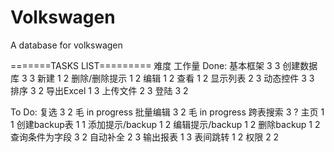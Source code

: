 Volkswagen
==========

A database for volkswagen

=======TASKS LIST=========
             难度 工作量
Done:
基本框架	      3	3
创建数据库	    3	3
新建		        1	2
删除/删除提示	  1	2
编辑		        1	2
查看	      	  1	2
显示列表	      2	3
动态控件	      3	3
排序		        3	2
导出Excel	      1	3
上传文件	      2	3
登陆		        3	2

To Do:
复选		        3	2   毛  in progress
批量编辑	      3	2   毛  in progress
跨表搜索	      3	?
主页            1 1
创建backup表	  1	1
添加提示/backup	1	2
编辑提示/backup	1	2
删除backup	    1	2
查询条件为字段	3	2
自动补全	      2	3
输出报表	      1	3
表间跳转	      1	2
权限		        2	2
